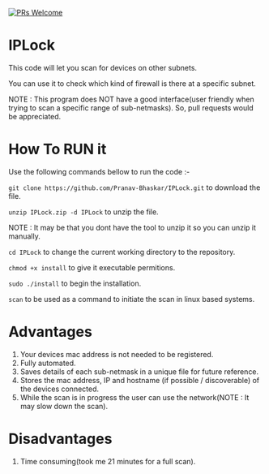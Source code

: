 [![PRs Welcome](https://img.shields.io/badge/PRs-welcome-brightgreen.svg?style=flat-square)](http://makeapullrequest.com) 
# IPLock
This code will let you scan for devices on other subnets.
  
You can use it to check which kind of firewall is there at a specific subnet.
  
NOTE : This program does NOT have a good interface(user friendly when trying to scan a specific range of sub-netmasks). So, pull requests would be appreciated.
# How To RUN it
Use the following commands bellow to run the code :-
  
`git clone https://github.com/Pranav-Bhaskar/IPLock.git` to download the file.
  
`unzip IPLock.zip -d IPLock` to unzip the file.
  
NOTE : It may be that you dont have the tool to unzip it so you can unzip it manually.
  
`cd IPLock` to change the current working directory to the repository.
  
`chmod +x install` to give it executable permitions.
  
`sudo ./install` to begin the installation.

`scan` to be used as a command to initiate the scan in linux based systems.
# Advantages
1. Your devices mac address is not needed to be registered.
2. Fully automated.
3. Saves details of each sub-netmask in a unique file for future reference.
4. Stores the mac address, IP and hostname (if possible / discoverable) of the devices connected.
5. While the scan is in progress the user can use the network(NOTE : It may slow down the scan).

# Disadvantages
1. Time consuming(took me 21 minutes for a full scan).
